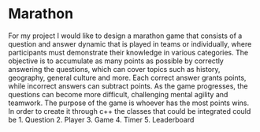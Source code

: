 # Marathon
For my project I would like to design a marathon game that consists of a question and answer dynamic that is played in teams or individually, where participants must demonstrate their knowledge in various categories. The objective is to accumulate as many points as possible by correctly answering the questions, which can cover topics such as history, geography, general culture and more. Each correct answer grants points, while incorrect answers can subtract points. As the game progresses, the questions can become more difficult, challenging mental agility and teamwork. The purpose of the game is whoever has the most points wins.
In order to create it through c++ the classes that could be integrated could be 1. Question 2. Player 3. Game 4. Timer 5. Leaderboard
